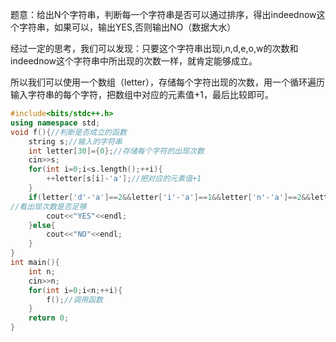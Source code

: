 题意：给出N个字符串，判断每一个字符串是否可以通过排序，得出indeednow这个字符串，如果可以，输出YES,否则输出NO（数据大水）

经过一定的思考，我们可以发现：只要这个字符串出现i,n,d,e,o,w的次数和indeednow这个字符串中所出现的次数一样，就肯定能够成立。

所以我们可以使用一个数组（letter），存储每个字符出现的次数，用一个循环遍历输入字符串的每个字符，把数组中对应的元素值+1，最后比较即可。

```cpp
#include<bits/stdc++.h>
using namespace std;
void f(){//判断是否成立的函数
    string s;//输入的字符串
    int letter[30]={0};//存储每个字符的出现次数
    cin>>s;
    for(int i=0;i<s.length();++i){
        ++letter[s[i]-'a'];//把对应的元素值+1
    }
    if(letter['d'-'a']==2&&letter['i'-'a']==1&&letter['n'-'a']==2&&letter['e'-'a']==2&&letter['o'-'a']==1&&letter['w'-'a']==1){
//看出现次数是否足够
        cout<<"YES"<<endl;
    }else{
        cout<<"NO"<<endl;
    }
}
int main(){
    int n;
    cin>>n;
    for(int i=0;i<n;++i){
        f();//调用函数
    }
    return 0;
}
```
